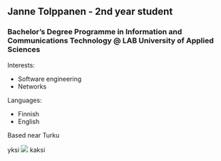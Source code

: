 
## Janne Tolppanen - 2nd year student
### Bachelor’s Degree Programme in Information and Communications Technology @ LAB University of Applied Sciences

Interests:
- Software engineering
- Networks

Languages:
- Finnish
- English

Based near Turku

<link rel="stylesheet" href="https://cdn.jsdelivr.net/gh/devicons/devicon@v2.15.1/devicon.min.css">
yksi
<img src="https://cdn.jsdelivr.net/gh/devicons/devicon/icons/inkscape/inkscape-original.svg" />
kaksi

          
          

          

